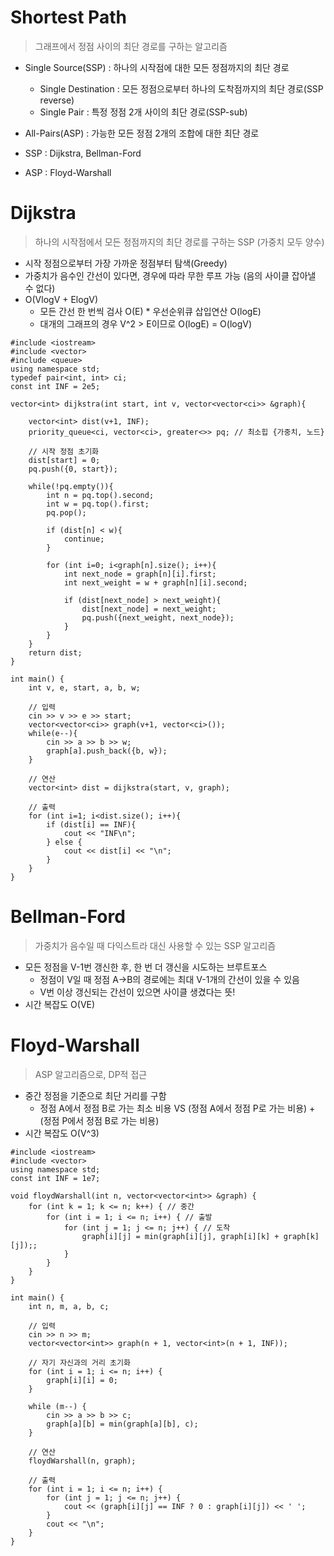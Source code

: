# Shortest Path
> 그래프에서 정점 사이의 최단 경로를 구하는 알고리즘

- Single Source(SSP) : 하나의 시작점에 대한 모든 정점까지의 최단 경로
  - Single Destination : 모든 정점으로부터 하나의 도착점까지의 최단 경로(SSP reverse)
  - Single Pair : 특정 정점 2개 사이의 최단 경로(SSP-sub)
- All-Pairs(ASP) : 가능한 모든 정점 2개의 조합에 대한 최단 경로

- SSP : Dijkstra, Bellman-Ford
- ASP : Floyd-Warshall

# Dijkstra
> 하나의 시작점에서 모든 정점까지의 최단 경로를 구하는 SSP (가중치 모두 양수)

- 시작 정점으로부터 가장 가까운 정점부터 탐색(Greedy)
- 가중치가 음수인 간선이 있다면, 경우에 따라 무한 루프 가능 (음의 사이클 잡아낼 수 없다)
- O(VlogV + ElogV) 
  - 모든 간선 한 번씩 검사 O(E) * 우선순위큐 삽입연산 O(logE)
  - 대개의 그래프의 경우 V^2 > E이므로 O(logE) = O(logV)

```
#include <iostream>
#include <vector>
#include <queue>
using namespace std;
typedef pair<int, int> ci;
const int INF = 2e5;

vector<int> dijkstra(int start, int v, vector<vector<ci>> &graph){

	vector<int> dist(v+1, INF);
	priority_queue<ci, vector<ci>, greater<>> pq; // 최소힙 {가중치, 노드}

	// 시작 정점 초기화
	dist[start] = 0;
	pq.push({0, start});

	while(!pq.empty()){
		int n = pq.top().second;
		int w = pq.top().first;
		pq.pop();

		if (dist[n] < w){
			continue;
		}

		for (int i=0; i<graph[n].size(); i++){
			int next_node = graph[n][i].first;
			int next_weight = w + graph[n][i].second;

			if (dist[next_node] > next_weight){
				dist[next_node] = next_weight;
				pq.push({next_weight, next_node});
			}
		}
	}
	return dist;
}

int main() {
	int v, e, start, a, b, w;

	// 입력
	cin >> v >> e >> start;
	vector<vector<ci>> graph(v+1, vector<ci>());
	while(e--){
		cin >> a >> b >> w;
		graph[a].push_back({b, w});
	}

	// 연산
	vector<int> dist = dijkstra(start, v, graph);

	// 출력
	for (int i=1; i<dist.size(); i++){
		if (dist[i] == INF){
			cout << "INF\n";
		} else {
			cout << dist[i] << "\n";
		}
	}
}
```

# Bellman-Ford
> 가중치가 음수일 때 다익스트라 대신 사용할 수 있는 SSP 알고리즘
- 모든 정점을 V-1번 갱신한 후, 한 번 더 갱신을 시도하는 브루트포스
  - 정점이 V일 때 정점 A->B의 경로에는 최대 V-1개의 간선이 있을 수 있음
  - V번 이상 갱신되는 간선이 있으면 사이클 생겼다는 뜻!
- 시간 복잡도 O(VE)

# Floyd-Warshall
> ASP 알고리즘으로, DP적 접근
- 중간 정점을 기준으로 최단 거리를 구함
  - 정점 A에서 정점 B로 가는 최소 비용 VS (정점 A에서 정점 P로 가는 비용) + (정점 P에서 정점 B로 가는 비용)
- 시간 복잡도 O(V^3)

```
#include <iostream>
#include <vector>
using namespace std;
const int INF = 1e7;

void floydWarshall(int n, vector<vector<int>> &graph) {
	for (int k = 1; k <= n; k++) { // 중간
		for (int i = 1; i <= n; i++) { // 출발
			for (int j = 1; j <= n; j++) { // 도착
				graph[i][j] = min(graph[i][j], graph[i][k] + graph[k][j]);;
			}
		}
	}
}

int main() {
	int n, m, a, b, c;

	// 입력
	cin >> n >> m;
	vector<vector<int>> graph(n + 1, vector<int>(n + 1, INF));

	// 자기 자신과의 거리 초기화
	for (int i = 1; i <= n; i++) {
		graph[i][i] = 0;
	}

	while (m--) {
		cin >> a >> b >> c;
		graph[a][b] = min(graph[a][b], c);
	}

	// 연산
	floydWarshall(n, graph);

	// 출력
	for (int i = 1; i <= n; i++) {
		for (int j = 1; j <= n; j++) {
			cout << (graph[i][j] == INF ? 0 : graph[i][j]) << ' ';
		}
		cout << "\n";
	}
}
```